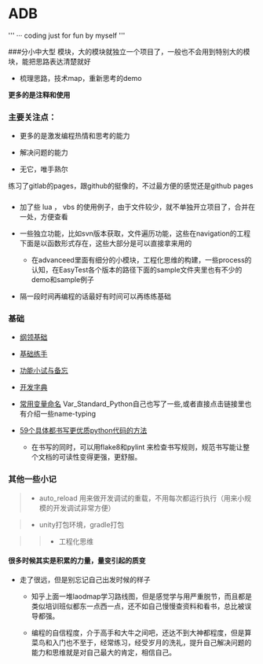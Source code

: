 # ADB

'''
··· coding just for fun by myself
'''

###分小中大型 模块，大的模块就独立一个项目了，一般也不会用到特别大的模块，能把思路表达清楚就好

- 梳理思路，技术map，重新思考的demo

**更多的是注释和使用**


### 主要关注点：

- 更多的是激发编程热情和思考的能力

- 解决问题的能力

- 无它，唯手熟尔


练习了gitlab的pages，跟github的挺像的，不过最方便的感觉还是github pages

###

- 加了些 lua ， vbs 的使用例子，由于文件较少，就不单独开立项目了，合并在一处，方便查看

- 一些独立功能，比如svn版本获取，文件遍历功能，这些在navigation的工程下面是以函数形式存在，这些大部分是可以直接拿来用的
	
	- 在advanceed里面有细分的小模块，工程化思维的构建，一些process的认知，在EasyTest各个版本的路径下面的sample文件夹里也有不少的demo和sample例子

- 隔一段时间再编程的话最好有时间可以再练练基础


### 基础

- [纲领基础](base_advanced_expert_note/README.md)

- [基础练手](base_the_hard_way/README.md)

- [功能小试与备忘](advanced-lessons/README.md)

- [开发字典](kubernetes/minikube/dictionary.md)

- [常用变量命名](https://segmentfault.com/a/1190000015638398/) Var_Standard_Python自己也写了一些,或者直接点击链接里也有介绍一些name-typing

- [59个具体都书写更优质python代码的方法](59_Specific_Ways_to_Write_Better_Python.md)

	- 在书写的同时，可以用flake8和pylint 来检查书写规则，规范书写能让整个文档的可读性变得更强，更舒服。


### 其他一些小记

> - auto_reload 用来做开发调试的重载，不用每次都运行执行（用来小规模的开发调试非常方便）

> - unity打包环境，gradle打包

>> - 工程化思维

#### 很多时候其实是积累的力量，量变引起的质变

- 走了很远，但是别忘记自己出发时候的样子

	- 知乎上面一堆laodmap学习路线图，但是感觉学与用严重脱节，而且都是类似培训班似都东一点西一点，还不如自己慢慢查资料和看书，总比被误导都强。

	- 编程的自信程度，介于高手和大牛之间吧，还达不到大神都程度，但是算菜鸟和入门也不至于，经常练习，经受岁月的洗礼，提升自己解决问题的能力和思维就是对自己最大的肯定，相信自己。